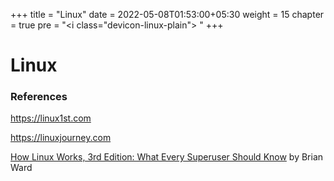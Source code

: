 +++
title = "Linux"
date =  2022-05-08T01:53:00+05:30
weight = 15
chapter = true
pre = "<i class=\"devicon-linux-plain\"></i> "
+++

# Linux

### References
https://linux1st.com

https://linuxjourney.com

[How Linux Works, 3rd Edition: What Every Superuser Should Know](https://g.co/kgs/WYNVZC) by Brian Ward
